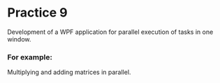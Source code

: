 # Practice 9
Development of a WPF application for parallel execution of tasks in one window. 

### For example:
Multiplying and adding matrices in parallel.
